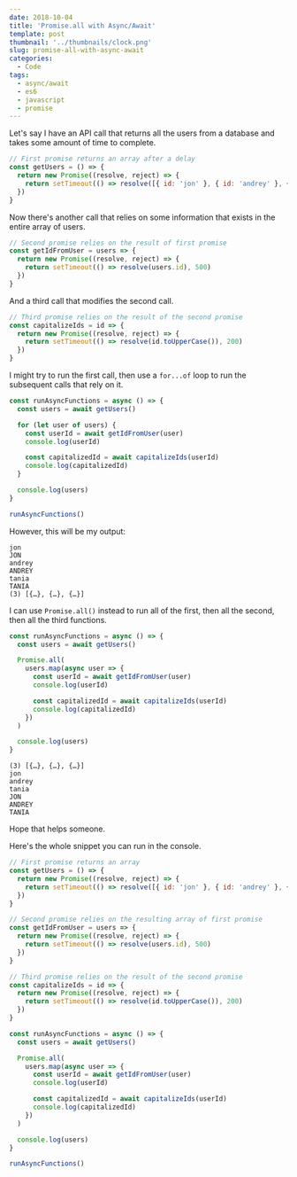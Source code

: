 ```yaml
---
date: 2018-10-04
title: 'Promise.all with Async/Await'
template: post
thumbnail: '../thumbnails/clock.png'
slug: promise-all-with-async-await
categories:
  - Code
tags:
  - async/await
  - es6
  - javascript
  - promise
---
```


Let's say I have an API call that returns all the users from a database and takes some amount of time to complete.

```js
// First promise returns an array after a delay
const getUsers = () => {
  return new Promise((resolve, reject) => {
    return setTimeout(() => resolve([{ id: 'jon' }, { id: 'andrey' }, { id: 'tania' }]), 600)
  })
}
```

Now there's another call that relies on some information that exists in the entire array of users.

```js
// Second promise relies on the result of first promise
const getIdFromUser = users => {
  return new Promise((resolve, reject) => {
    return setTimeout(() => resolve(users.id), 500)
  })
}
```

And a third call that modifies the second call.

```js
// Third promise relies on the result of the second promise
const capitalizeIds = id => {
  return new Promise((resolve, reject) => {
    return setTimeout(() => resolve(id.toUpperCase()), 200)
  })
}
```

I might try to run the first call, then use a `for...of` loop to run the subsequent calls that rely on it.

```js
const runAsyncFunctions = async () => {
  const users = await getUsers()

  for (let user of users) {
    const userId = await getIdFromUser(user)
    console.log(userId)

    const capitalizedId = await capitalizeIds(userId)
    console.log(capitalizedId)
  }

  console.log(users)
}

runAsyncFunctions()
```

However, this will be my output:

```terminal
jon
JON
andrey
ANDREY
tania
TANIA
(3) [{…}, {…}, {…}]
```

I can use `Promise.all()` instead to run all of the first, then all the second, then all the third functions.

```js
const runAsyncFunctions = async () => {
  const users = await getUsers()

  Promise.all(
    users.map(async user => {
      const userId = await getIdFromUser(user)
      console.log(userId)

      const capitalizedId = await capitalizeIds(userId)
      console.log(capitalizedId)
    })
  )

  console.log(users)
}
```

```terminal
(3) [{…}, {…}, {…}]
jon
andrey
tania
JON
ANDREY
TANIA
```

Hope that helps someone.

Here's the whole snippet you can run in the console.

```js
// First promise returns an array
const getUsers = () => {
  return new Promise((resolve, reject) => {
    return setTimeout(() => resolve([{ id: 'jon' }, { id: 'andrey' }, { id: 'tania' }]), 600)
  })
}

// Second promise relies on the resulting array of first promise
const getIdFromUser = users => {
  return new Promise((resolve, reject) => {
    return setTimeout(() => resolve(users.id), 500)
  })
}

// Third promise relies on the result of the second promise
const capitalizeIds = id => {
  return new Promise((resolve, reject) => {
    return setTimeout(() => resolve(id.toUpperCase()), 200)
  })
}

const runAsyncFunctions = async () => {
  const users = await getUsers()

  Promise.all(
    users.map(async user => {
      const userId = await getIdFromUser(user)
      console.log(userId)

      const capitalizedId = await capitalizeIds(userId)
      console.log(capitalizedId)
    })
  )

  console.log(users)
}

runAsyncFunctions()
```
